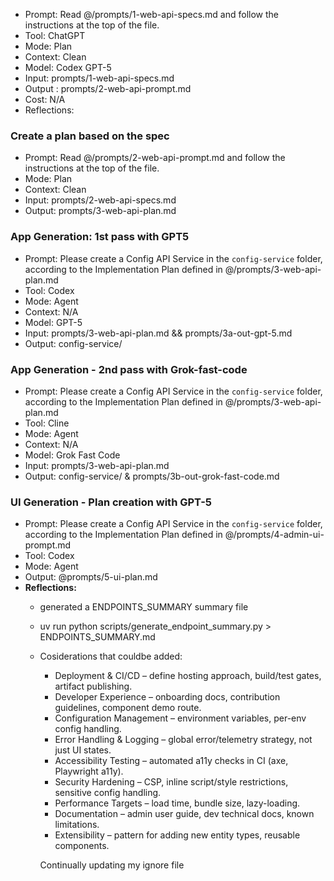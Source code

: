 - Prompt: Read @/prompts/1-web-api-specs.md and follow the instructions at the top of the file.
- Tool: ChatGPT
- Mode: Plan
- Context: Clean
- Model: Codex GPT-5
- Input: prompts/1-web-api-specs.md
- Output : prompts/2-web-api-prompt.md
- Cost: N/A
- Reflections:

### Create a plan based on the spec
- Prompt: Read @/prompts/2-web-api-prompt.md and follow the instructions at the top of the file.
- Mode: Plan
- Context: Clean
- Input: prompts/2-web-api-specs.md
- Output: prompts/3-web-api-plan.md

### App Generation: 1st pass with GPT5
- Prompt:  Please create a Config API Service in the `config-service` folder, according to the Implementation Plan defined in @/prompts/3-web-api-plan.md
- Tool: Codex
- Mode: Agent
- Context: N/A
- Model: GPT-5
- Input: prompts/3-web-api-plan.md && prompts/3a-out-gpt-5.md
- Output: config-service/

### App Generation - 2nd pass with Grok-fast-code
- Prompt:  Please create a Config API Service in the `config-service` folder, according to the Implementation Plan defined in @/prompts/3-web-api-plan.md
- Tool: Cline
- Mode: Agent
- Context: N/A
- Model: Grok Fast Code
- Input: prompts/3-web-api-plan.md
- Output: config-service/ & prompts/3b-out-grok-fast-code.md


### UI Generation - Plan creation with GPT-5
- Prompt:  Please create a Config API Service in the `config-service` folder, according to the Implementation Plan defined in @/prompts/4-admin-ui-prompt.md
- Tool: Codex
- Mode: Agent
- Output: @prompts/5-ui-plan.md
- **Reflections:**
  - generated a ENDPOINTS_SUMMARY summary file
  - uv run python scripts/generate_endpoint_summary.py > ENDPOINTS_SUMMARY.md
  - Cosiderations that couldbe added:
    - Deployment & CI/CD – define hosting approach, build/test gates, artifact publishing.
    - Developer Experience – onboarding docs, contribution guidelines, component demo route.
    - Configuration Management – environment variables, per-env config handling.
    - Error Handling & Logging – global error/telemetry strategy, not just UI states.
    - Accessibility Testing – automated a11y checks in CI (axe, Playwright a11y).
    - Security Hardening – CSP, inline script/style restrictions, sensitive config handling.
    - Performance Targets – load time, bundle size, lazy-loading.
    - Documentation – admin user guide, dev technical docs, known limitations.
    - Extensibility – pattern for adding new entity types, reusable components.


    Continually updating my ignore file